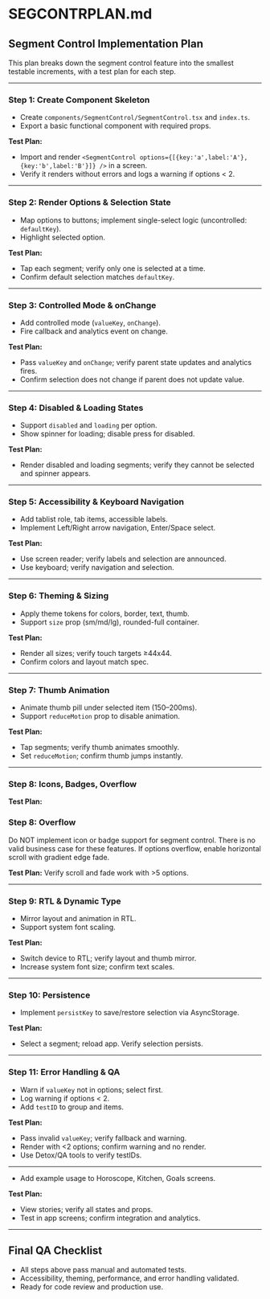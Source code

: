 # SEGCONTRPLAN.md

## Segment Control Implementation Plan

This plan breaks down the segment control feature into the smallest testable increments, with a test plan for each step.

---

### Step 1: Create Component Skeleton
- Create `components/SegmentControl/SegmentControl.tsx` and `index.ts`.
- Export a basic functional component with required props.

**Test Plan:**
- Import and render `<SegmentControl options={[{key:'a',label:'A'},{key:'b',label:'B'}]} />` in a screen.
- Verify it renders without errors and logs a warning if options < 2.

---

### Step 2: Render Options & Selection State
- Map options to buttons; implement single-select logic (uncontrolled: `defaultKey`).
- Highlight selected option.

**Test Plan:**
- Tap each segment; verify only one is selected at a time.
- Confirm default selection matches `defaultKey`.

---

### Step 3: Controlled Mode & onChange
- Add controlled mode (`valueKey`, `onChange`).
- Fire callback and analytics event on change.

**Test Plan:**
- Pass `valueKey` and `onChange`; verify parent state updates and analytics fires.
- Confirm selection does not change if parent does not update value.

---

### Step 4: Disabled & Loading States
- Support `disabled` and `loading` per option.
- Show spinner for loading; disable press for disabled.

**Test Plan:**
- Render disabled and loading segments; verify they cannot be selected and spinner appears.

---

### Step 5: Accessibility & Keyboard Navigation
- Add tablist role, tab items, accessible labels.
- Implement Left/Right arrow navigation, Enter/Space select.

**Test Plan:**
- Use screen reader; verify labels and selection are announced.
- Use keyboard; verify navigation and selection.

---

### Step 6: Theming & Sizing
- Apply theme tokens for colors, border, text, thumb.
- Support `size` prop (sm/md/lg), rounded-full container.

**Test Plan:**
- Render all sizes; verify touch targets ≥44x44.
- Confirm colors and layout match spec.

---

### Step 7: Thumb Animation
- Animate thumb pill under selected item (150–200ms).
- Support `reduceMotion` prop to disable animation.

**Test Plan:**
- Tap segments; verify thumb animates smoothly.
- Set `reduceMotion`; confirm thumb jumps instantly.

---

### Step 8: Icons, Badges, Overflow

**Test Plan:**
### Step 8: Overflow
Do NOT implement icon or badge support for segment control. There is no valid business case for these features.
If options overflow, enable horizontal scroll with gradient edge fade.

**Test Plan:**
Verify scroll and fade work with >5 options.

---

### Step 9: RTL & Dynamic Type
- Mirror layout and animation in RTL.
- Support system font scaling.

**Test Plan:**
- Switch device to RTL; verify layout and thumb mirror.
- Increase system font size; confirm text scales.

---

### Step 10: Persistence
- Implement `persistKey` to save/restore selection via AsyncStorage.

**Test Plan:**
- Select a segment; reload app. Verify selection persists.

---

### Step 11: Error Handling & QA
- Warn if `valueKey` not in options; select first.
- Log warning if options < 2.
- Add `testID` to group and items.

**Test Plan:**
- Pass invalid `valueKey`; verify fallback and warning.
- Render with <2 options; confirm warning and no render.
- Use Detox/QA tools to verify testIDs.

---

- Add example usage to Horoscope, Kitchen, Goals screens.

**Test Plan:**
- View stories; verify all states and props.
- Test in app screens; confirm integration and analytics.

---

## Final QA Checklist
- All steps above pass manual and automated tests.
- Accessibility, theming, performance, and error handling validated.
- Ready for code review and production use.
